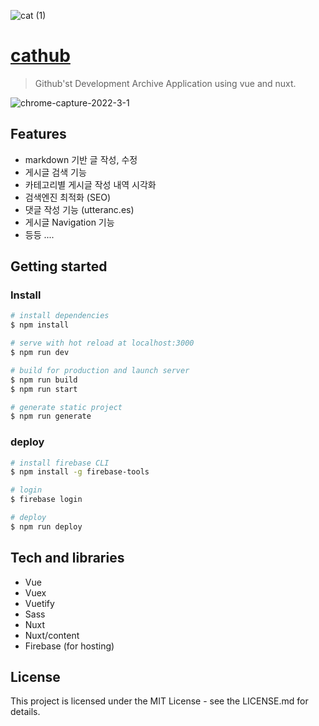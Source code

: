 ![cat (1)](https://user-images.githubusercontent.com/72514247/173262530-f875ae62-d6f5-4f41-aa62-1e325f008a29.png)

# [cathub](https://morethanmin.web.app/)

> Github'st Development Archive Application using vue and nuxt.

![chrome-capture-2022-3-1](https://user-images.githubusercontent.com/72514247/161201534-0c7f889a-ac52-4e43-aa99-abef6afbb2b2.gif)

## Features

- markdown 기반 글 작성, 수정
- 게시글 검색 기능
- 카테고리별 게시글 작성 내역 시각화
- 검색엔진 최적화 (SEO)
- 댓글 작성 기능 (utteranc.es)
- 게시글 Navigation 기능
- 등등 ....

## Getting started

### Install

```bash
# install dependencies
$ npm install

# serve with hot reload at localhost:3000
$ npm run dev

# build for production and launch server
$ npm run build
$ npm run start

# generate static project
$ npm run generate
```

### deploy

```bash
# install firebase CLI
$ npm install -g firebase-tools

# login
$ firebase login

# deploy
$ npm run deploy

```

## Tech and libraries

- Vue
- Vuex
- Vuetify
- Sass
- Nuxt
- Nuxt/content
- Firebase (for hosting)

## License

This project is licensed under the MIT License - see the LICENSE.md for details.

